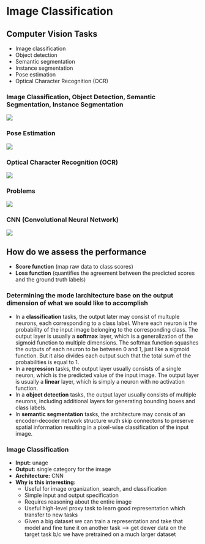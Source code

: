 # Image Classification

## Computer Vision Tasks
- Image classification
- Object detection
- Semantic segmentation
- Instance segmentation
- Pose estimation
- Optical Character Recognition (OCR)

### Image Classification, Object Detection, Semantic Segmentation, Instance Segmentation
![](https://miro.medium.com/v2/resize:fit:800/1*rgliupBanbeMYW7xXYH5Lw.jpeg)

### Pose Estimation
![](https://learnopencv.com/wp-content/uploads/2022/10/yolov7-mediapipe-human-pose-detection-feature-1.gif)

### Optical Character Recognition (OCR)
![](https://uploads-ssl.webflow.com/61e7d259b7746e3f63f0b6be/620a5c708d332d551122939f_c9d501_5878f947e7c2455a8c423e738449f086_mv2.png)

### Problems
![](https://cs231n.github.io/assets/challenges.jpeg)

### CNN (Convolutional Neural Network)
![](https://cs231n.github.io/assets/classify.png)


## How do we assess the performance
- **Score function** (map raw data to class scores)
- **Loss function** (quantifies the agreement between the predicted scores and the ground truth labels)

### Determining the mode larchitecture base on the output dimension of what we sould like to accomplish
- In a **classification** tasks, the output later may consist of multuple neurons, each corresponding to a class label. Where each neuron is the probability of the input image belonging to the corresponding class. The output layer is usually a **softmax** layer, which is a generalization of the sigmoid function to multiple dimensions. The softmax function squashes the outputs of each neuron to be between 0 and 1, just like a sigmoid function. But it also divides each output such that the total sum of the probabilities is equal to 1.
- In a **regression** tasks, the output layer usually consists of a single neuron, which is the predicted value of the input image. The output layer is usually a **linear** layer, which is simply a neuron with no activation function.
- In a **object detection** tasks, the output layer usually consists of multiple neurons, including additional layers for generating bounding boxes and class labels. 
- In **semantic segmentation** tasks, the architecture may consis of an encoder-decoder network structure wuth skip connectons to preserve spatial information resulting in a pixel-wise classification of the input image.


### Image Classification
- **Input:** unage
- **Output:** single category for the image
- **Architecture:** CNN
- **Why is this interesting:**
    + Useful for image organization, search, and classification
    + Simple input and output specification
    + Requires reasoning about the entire image
    + Useful high-level proxy task to learn good representation which transfer to new tasks
    + Given a big dataset we can train a representation and take that model and fine tune it on another task --> get dewer data on the target task b/c we have pretrained on a much larger dataset